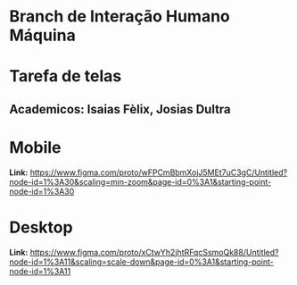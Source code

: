 # Branch de Interação Humano Máquina

# Tarefa de telas
## Academicos: Isaias Fèlix, Josias Dultra
# Mobile 
**Link:** https://www.figma.com/proto/wFPCmBbmXojJ5MEt7uC3gC/Untitled?node-id=1%3A30&scaling=min-zoom&page-id=0%3A1&starting-point-node-id=1%3A30

# Desktop
**Link:** https://www.figma.com/proto/xCtwYh2jhtRFqcSsmoQk88/Untitled?node-id=1%3A11&scaling=scale-down&page-id=0%3A1&starting-point-node-id=1%3A11
